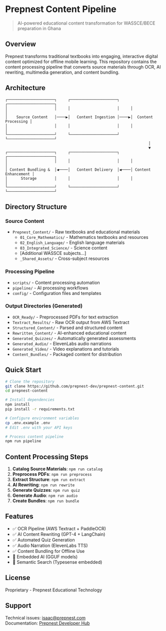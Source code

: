 # Prepnest Content Pipeline

> AI-powered educational content transformation for WASSCE/BECE preparation in Ghana

## Overview

Prepnest transforms traditional textbooks into engaging, interactive digital content optimized for offline mobile learning. This repository contains the content processing pipeline that converts source materials through OCR, AI rewriting, multimedia generation, and content bundling.

## Architecture

```
┌─────────────────────┐     ┌─────────────────────┐     ┌─────────────────────┐
│                     │     │                     │     │                     │
│    Source Content   │────▶│   Content Ingestion │────▶│  Content Processing │
│                     │     │                     │     │                     │
└─────────────────────┘     └─────────────────────┘     └─────────────────────┘
                                                                │
                                                                ▼
┌─────────────────────┐     ┌─────────────────────┐     ┌─────────────────────┐
│                     │     │                     │     │                     │
│ Content Bundling &  │◀────│   Content Delivery  │◀────│ Content Enhancement │
│      Storage        │     │                     │     │                     │
└─────────────────────┘     └─────────────────────┘     └─────────────────────┘
```

## Directory Structure

### Source Content
- `Prepnest_Content/` - Raw textbooks and educational materials
  - `01_Core_Mathematics/` - Mathematics textbooks and resources
  - `02_English_Language/` - English language materials
  - `03_Integrated_Science/` - Science content
  - [Additional WASSCE subjects...]
  - `_Shared_Assets/` - Cross-subject resources

### Processing Pipeline
- `scripts/` - Content processing automation
- `pipeline/` - AI processing workflows
- `config/` - Configuration files and templates

### Output Directories (Generated)
- `OCR_Ready/` - Preprocessed PDFs for text extraction
- `Textract_Results/` - Raw OCR output from AWS Textract
- `Structured_Content/` - Parsed and structured content
- `Rewritten_Content/` - AI-enhanced educational content
- `Generated_Quizzes/` - Automatically generated assessments
- `Generated_Audio/` - ElevenLabs audio narrations
- `Generated_Video/` - Video explanations and tutorials
- `Content_Bundles/` - Packaged content for distribution

## Quick Start

```bash
# Clone the repository
git clone https://github.com/prepnest-dev/prepnest-content.git
cd prepnest-content

# Install dependencies
npm install
pip install -r requirements.txt

# Configure environment variables
cp .env.example .env
# Edit .env with your API keys

# Process content pipeline
npm run pipeline
```

## Content Processing Steps

1. **Catalog Source Materials**: `npm run catalog`
2. **Preprocess PDFs**: `npm run preprocess`
3. **Extract Structure**: `npm run extract`
4. **AI Rewriting**: `npm run rewrite`
5. **Generate Quizzes**: `npm run quiz`
6. **Generate Audio**: `npm run audio`
7. **Create Bundles**: `npm run bundle`

## Features

- ✅ OCR Pipeline (AWS Textract + PaddleOCR)
- ✅ AI Content Rewriting (GPT-4 + LangChain)
- ✅ Automated Quiz Generation
- ✅ Audio Narration (ElevenLabs TTS)
- ✅ Content Bundling for Offline Use
- 🚧 Embedded AI (GGUF models)
- 🚧 Semantic Search (Typesense embedded)

## License

Proprietary - Prepnest Educational Technology

## Support

Technical issues: isaac@prepnest.com  
Documentation: [Prepnest Developer Hub](https://developers.prepnest.app)
